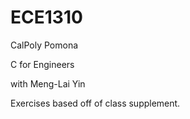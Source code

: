 # ECE1310
CalPoly Pomona 

C for Engineers

with Meng-Lai Yin

Exercises based off of class supplement.
